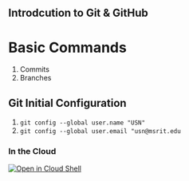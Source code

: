 ## Introdcution to Git & GitHub
# Basic Commands
1. Commits
2. Branches

## Git Initial Configuration
1. `git config --global user.name "USN"`
2. `git config --global user.email "usn@msrit.edu`

### In the Cloud

[![Open in Cloud Shell](https://gstatic.com/cloudssh/images/open-btn.svg)](https://console.cloud.google.com/cloudshell/editor?cloudshell_git_repo=https://github.com/praqma-training/git-katas.git)
